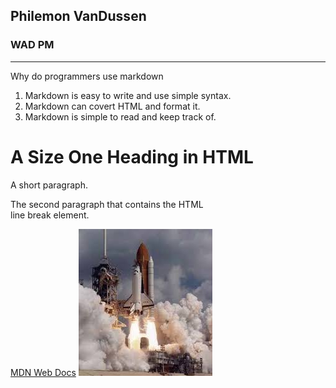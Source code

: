 ## Philemon VanDussen
### WAD PM
---
Why do programmers use markdown
1. Markdown is easy to write and use simple syntax.
2. Markdown can covert HTML and format it.
3. Markdown is simple to read and keep track of.

<!DOCTYPE html>
<html lang="en">
<head>
    <meta charset="UTF-8">
    <meta name="viewport" content="width=device-width, initial-scale=1.0">
    <title> Title of web page </title>
</head>
<body>
    <h1> A Size One Heading in HTML</h1>
    <p> A short paragraph.</p>
    <p> The second paragraph that contains the HTML <br> line break element.</p>
</body>
</html>

[MDN Web Docs](https://developer.mozilla.org/en-US/)
![Rocket Ship Launch](rocket.jpg)
   
